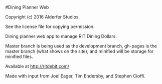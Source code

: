 #Dining Planner Web

Copyright (c) 2016 Alderfer Studios.

See the license file for copying permission.

Dining planner web app to manage RIT Dining Dollars.

Master branch is being used as the development branch, gh-pages is the master branch (what shows on the site), and
minified will be storage for minified files.

Available at http://ritdebit.com/

Made with input from Joel Eager, Tim Endersby, and Stephen Cioffi.
